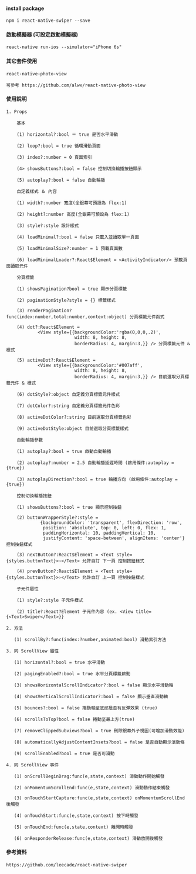 #### install package

    npm i react-native-swiper --save
    
#### 啟動模擬器 (可設定啟動模擬器)

    react-native run-ios --simulator="iPhone 6s"
    
#### 其它套件使用

    react-native-photo-view
    
    可參考 https://github.com/alwx/react-native-photo-view
    
#### 使用說明
    
    1. Props
    
        基本
        
        (1) horizontal?:bool ＝ true 是否水平滑動 
        
        (2) loop?:bool = true 循環滑動頁面
        
        (3) index?:number = 0 頁面索引
        
        (4> showsButtons?:bool = false 控制切換輪播按鈕顯示
        
        (5) autoplay?:bool = false 自動輪播
        
        自定義樣式 ＆ 內容
        
        (1) width?:number 寬度(全銀幕可預設為 flex:1)
        
        (2) height?:number 高度(全銀幕可預設為 flex:1)
        
        (3) style?:style 設計樣式
        
        (4) loadMinimal?:bool = false 只載入並讀取單一頁面
        
        (5) loadMinimalSize?:number = 1 預載頁面數
        
        (6) loadMinimalLoader?:React$Element = <ActivityIndicator/> 預載頁面讀取元件
        
        分頁標籤
        
        (1) showsPagination?bool = true 顯示分頁標籤
        
        (2) paginationStyle?style = {} 標籤樣式
        
        (3) renderPagination?func(index:number,total:number,context:object) 分頁標籤元件函式
         
        (4) dot?:React$Element = 
                <View style={{backgroundColor:'rgba(0,0,0,.2)', 
                              width: 8, height: 8,
                              borderRadius: 4, margin:3,}} /> 分頁標籤元件 & 樣式
                            
        (5) activeDot?:React$Element = 
                <View style={{backgroundColor:'#007aff', 
                              width: 8, height: 8,
                              borderRadius: 4, margin:3,}} /> 目前選取分頁標籤元件 & 樣式
                              
        (6) dotStyle?:object 自定義分頁標籤元件樣式
        
        (7) dotColor?:string 自定義分頁標籤元件色彩
        
        (8) activeDotColor?:string 目前選取分頁標籤色彩
        
        (9) activeDotStyle:object 目前選取分頁標籤樣式
        
        自動輪播參數
        
        (1) autoplay?:bool = true 啟動自動輪播
        
        (2) autoplay?:number = 2.5 自動輪播延遲時間 (啟用條件:autoplay = {true})
        
        (3) autoplayDirection?:bool = true 輪播方向 (啟用條件:autoplay = {true})
        
        控制切換輪播按鈕
        
        (1) showsButtons?:bool = true 顯示控制按鈕
        
        (2) buttonWrapperStyle?:style = 
                 {backgroundColor: 'transparent', flexDirection: 'row', 
                  position: 'absolute', top: 0, left: 0, flex: 1, 
                  paddingHorizontal: 10, paddingVertical: 10, 
                  justifyContent: 'space-between', alignItems: 'center'} 控制按鈕樣式
                  
        (3) nextButton?:React$Element = <Text style={styles.buttonText}>›</Text> 允許自訂 下一頁 控制按鈕樣式
        
        (4) prevButton?:React$Element = <Text style={styles.buttonText}>›</Text> 允許自訂 上一頁 控制按鈕樣式
        
        子元件屬性
        
        (1) style?:style 子元件樣式
        
        (2) title?:React?Element 子元件內容 (ex. <View title={<Text>Swiper</Text>}}
        
    2. 方法 
    
       (1) scrollBy?:func(index:?number,animated:bool) 滑動索引方法
       
    3. 同 ScrollView 屬性
    
       (1) horizontal?:bool = true 水平滑動
       
       (2) pagingEnabled?:bool = true 水平分頁標籤啟動
       
       (3) showsHorizontalScrollIndicator?:bool = false 顯示水平滑動軸
       
       (4) showsVerticalScrollIndicator?:bool = false 顯示垂直滑動軸
       
       (5) bounces?:bool = false 捲動軸至底部是否有反彈效果 (true)
       
       (6) scrollsToTop?bool = false 捲動至最上方(true)
       
       (7) removeClippedSubviews?bool = true 刪除銀幕外子視圖(可增加滑動效能)
       
       (8) automaticallyAdjustContentInsets?bool = false 是否自動顯示滾動條
       
       (9) scrollEnabled?bool = true 是否可滑動
       
    4. 同 ScrollView 事件
    
       (1) onScrollBeginDrag:func(e,state,context) 滑動動作開始觸發
       
       (2) onMomentumScrollEnd:func(e,state,context) 滑動動作結束觸發
       
       (3) onTouchStartCapture:func(e,state,context) onMomentumScrollEnd 後觸發
       
       (4) onTouchStart:func(e,state,context) 按下時觸發
       
       (5) onTouchEnd:func(e,state,context) 離開時觸發
       
       (6) onResponderRelease:func(e,state,context) 滑動放開後觸發
       
#### 參考資料

    https://github.com/leecade/react-native-swiper
    
       
        